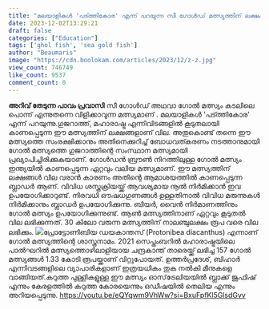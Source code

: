 ```yaml
---
title: "മലയാളികൾ 'പട്ത്തികോര' എന്ന് പറയുന്ന സീ ഗോൾഡ് മത്സ്യത്തിന് ലക്ഷകണക്കിന് രൂപ വിലവരാൻ കാരണമെന്ത് ?"
date: 2023-12-02T13:29:21
draft: false
categories: ["Education"]
tags: ['ghol fish', 'sea gold fish']
author: "Beaumaris"
image: "https://cdn.boolokam.com/articles/2023/12/z-z.jpg"
view_count: 746749
like_count: 9537
comment_count: 0
---
```


**അറിവ് തേടുന്ന പാവം പ്രവാസി** സീ ഗോൾഡ് അഥവാ ഗോൽ മത്സ്യം കടലിലെ പൊന്ന് എന്നുതന്നെ വിളിക്കാവുന്ന മത്സ്യമാണ് . മലയാളികൾ 'പട്ത്തികോര' എന്ന് പറയുന്നു.ഗുജറാത്ത്, മഹാരാഷ്ട്ര എന്നിവിടങ്ങളിൽ കൂടുതലായി കാണപ്പെടുന്ന ഈ മത്സ്യത്തിന് ലക്ഷങ്ങളാണ് വില. അതുകൊണ്ട് തന്നെ ഈ മത്സ്യത്തെ സംരക്ഷിക്കാനും അതിനെക്കുറിച്ച് ബോധവത്കരണം നടത്താനുമായി ഗോൽ മത്സ്യത്തെ ഗുജറാത്തിന്റെ സംസ്ഥാന മത്സ്യമായി പ്രഖ്യാപിച്ചിരിക്കുകയാണ്. ഗോൾഡൻ ബ്രൗൺ നിറത്തിലുള്ള ഗോൽ മത്സ്യം ഇന്ത്യയിൽ കാണപ്പെടുന്ന ഏറ്റവും വലിയ മത്സ്യമാണ്. ഈ മത്സ്യത്തിന് ലക്ഷങ്ങൾ വില വരാൻ കാരണം അതിന്റെ ആമാശയത്തില്‍ കാണപ്പെടുന്ന ബ്ലാഡർ ആണ്. വിവിധ ശസ്ത്രക്രിയയ്ക്ക് ആവശ്യമായ നൂൽ നിർമിക്കാൻ ഇവ ഉപയോഗിക്കാറുണ്ട്. നിരവധി ഔഷധഗുണങ്ങൾ ഉള്ളതിനാൽ വിവിധ മരുന്നുകൾ നിർമിക്കാനും ബ്ലാഡർ ഉപയോഗിക്കുന്നു. ബിയർ, വൈൻ നിർമാണത്തിനും ഗോല്‍ മത്സ്യം ഉപയോഗിക്കുന്നുണ്ട്. ആൺ മത്സ്യത്തിനാണ് ഏറ്റവും കൂടുതൽ വില ലഭിക്കുന്നത്. 30 കിലോ വരുന്ന മത്സ്യത്തിന് നാലഞ്ചുലക്ഷം രൂപ വരെ വില ലഭിക്കും. ![](https://cdn.boolokam.com/articles/2023/12/ffqqfqf.jpg)പ്രോട്ടോണിബിയ ഡയകാന്തസ് (Protonibea diacanthus) എന്നാണ് ഗോൽ മത്സ്യത്തിന്റെ ശാസ്ത്രനാമം. 2021 സെപ്തംബറിൽ മഹാരാഷ്ട്രയിലെ പാൽഘറിൽ മത്സ്യത്തൊഴിലാളിയായ ചന്ദ്രകാന്ത് താരെയ്ക്ക് ലഭിച്ച 157 ഗോൽ മത്സ്യങ്ങൾ 1.33 കോടി രൂപയ്ക്കാണ് വിറ്റുപോയത്. ഉത്തർപ്രദേശ്, ബിഹാർ എന്നിവടങ്ങളിലെ വ്യാപാരികളാണ് ഇത്രയധികം തുക നൽകി മീനുകളെ വാങ്ങിയത്.കറുത്ത പുള്ളികളുള്ള ഈ മത്സ്യം ഓസ്‌ട്രേലിയയിൽ ബ്ലാക്ക് ജൂഫിഷ് എന്നും കേരളത്തില്‍ കറുത്ത കോരയെന്നും ഒഡീഷയില്‍ തെലിയ എന്നും അറിയപ്പെടുന്നു. https://youtu.be/eQYqwm9VhWw?si=BxuFpfKl5GlsdGvv
